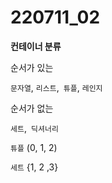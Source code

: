 # 220711_02

**컨테이너 분류**

순서가 있는

`문자열`, `리스트`,` 튜플`, `레인지`

순서가 없는

`세트`,` 딕셔너리`

`튜플` (0, 1, 2)

`세트` {1, 2 ,3}
